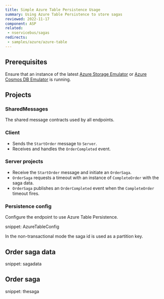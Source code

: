 ```yaml
---
title: Simple Azure Table Persistence Usage
summary: Using Azure Table Persistence to store sagas
reviewed: 2022-11-17
component: ASP
related:
 - nservicebus/sagas
redirects:
 - samples/azure/azure-table
---
```


## Prerequisites

Ensure that an instance of the latest [Azure Storage Emulator](https://docs.microsoft.com/en-us/azure/storage/storage-use-emulator) or [Azure Cosmos DB Emulator](https://docs.microsoft.com/en-us/azure/cosmos-db/local-emulator) is running.

## Projects

### SharedMessages

The shared message contracts used by all endpoints.

### Client

* Sends the `StartOrder` message to `Server`.
* Receives and handles the `OrderCompleted` event.

### Server projects

* Receive the `StartOrder` message and initiate an `OrderSaga`.
* `OrderSaga` requests a timeout with an instance of `CompleteOrder` with the saga data.
* `OrderSaga` publishes an `OrderCompleted` event when the `CompleteOrder` timeout fires.

### Persistence config

Configure the endpoint to use Azure Table Persistence.

snippet: AzureTableConfig

In the non-transactional mode the saga id is used as a partition key.

## Order saga data

snippet: sagadata

## Order saga

snippet: thesaga
